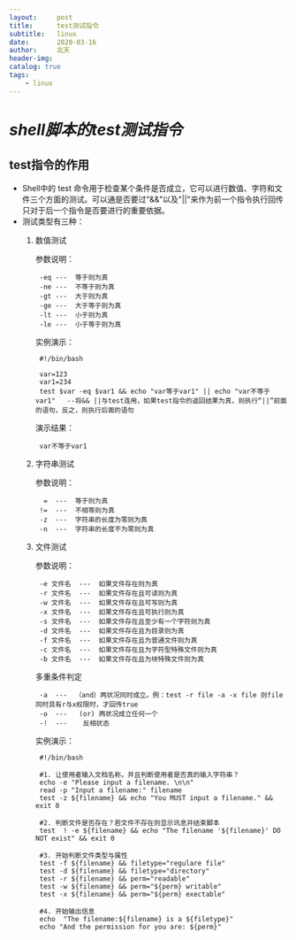 ```yaml
---
layout:     post
title:      test测试指令
subtitle:   linux
date:       2020-03-16
author:     北天
header-img: 
catalog: true
tags:
    - linux
---
```

# *shell脚本的test测试指令*
## test指令的作用
* Shell中的 test 命令用于检查某个条件是否成立，它可以进行数值、字符和文件三个方面的测试。可以通是否要过"&&"以及"||"来作为前一个指令执行回传只对于后一个指令是否要进行的重要依据。
* 测试类型有三种：
	1. 数值测试		
		
		参数说明：
		
			-eq	---	 等于则为真
			-ne	---	 不等于则为真
			-gt	---	 大于则为真
			-ge	---	 大于等于则为真
			-lt	---	 小于则为真
			-le	---	 小于等于则为真
			
		实例演示：
		
			#!/bin/bash

			var=123
		    var1=234
			test $var -eq $var1 && echo "var等于var1" || echo "var不等于var1"   --将&& ||与test连用，如果test指令的返回结果为真，则执行“||”前面的语句，反之，则执行后面的语句
		
		演示结果：
		
			var不等于var1

	2. 字符串测试
	
		参数说明：

			 = 	---	 等于则为真
			!=	---	 不相等则为真
			-z  ---	 字符串的长度为零则为真
			-n  ---	 字符串的长度不为零则为真

	3. 文件测试

		参数说明：

			-e 文件名	---  如果文件存在则为真
			-r 文件名	---	 如果文件存在且可读则为真
			-w 文件名	---	 如果文件存在且可写则为真
			-x 文件名	---	 如果文件存在且可执行则为真
			-s 文件名	---	 如果文件存在且至少有一个字符则为真
			-d 文件名	---	 如果文件存在且为目录则为真
			-f 文件名	---	 如果文件存在且为普通文件则为真
			-c 文件名	---	 如果文件存在且为字符型特殊文件则为真
			-b 文件名	---	 如果文件存在且为块特殊文件则为真
		多重条件判定
			
			-a  ---  （and）两状况同时成立。例：test -r file -a -x file 则file同时具有r与x权限时，才回传true
			-o	---   (or) 两状况成立任何一个
			-!  ---    反相状态	

		实例演示：
			
			#!/bin/bash

			#1. 让使用者输入文档名称，并且判断使用者是否真的输入字符串？
			echo -e "Please input a filename. \n\n"
			read -p "Input a filename:" filename
			test -z ${filename} && echo "You MUST input a filename." && exit 0
			
			#2. 判断文件是否存在？若文件不存在则显示讯息并结束脚本
			test  ! -e ${filename} && echo "The filename '${filename}' DO NOT exist" && exit 0
			
			#3. 开始判断文件类型与属性
			test -f ${filename} && filetype="regulare file"
			test -d ${filename} && filetype="directory"
			test -r ${filename} && perm="readable"
			test -w ${filename} && perm="${perm} writable"
			test -x ${filename} && perm="${perm} exectable"
			
			#4. 开始输出信息
			echo  "The filename:${filename} is a ${filetype}"
			echo "And the permission for you are: ${perm}"